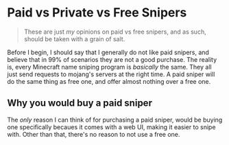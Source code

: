 # Paid vs Private vs Free Snipers

> These are just *my* opinions on paid vs free snipers, and as such, should be taken with a grain of salt.

Before I begin, I should say that I generally do not like paid snipers, and believe that in 99% of scenarios they are not a good purchase. The reality is, every Minecraft name sniping program is *basically* the same. They all just send requests to mojang's servers at the right time. A paid sniper will do the same thing as free one, and offer almost nothing over a free one.

## Why you would buy a paid sniper

The *only* reason I can think of for purchasing a paid sniper, would be buying one specifically becaues it comes with a web UI, making it easier to snipe with. Other than that, there's no reason to not use a free one.
